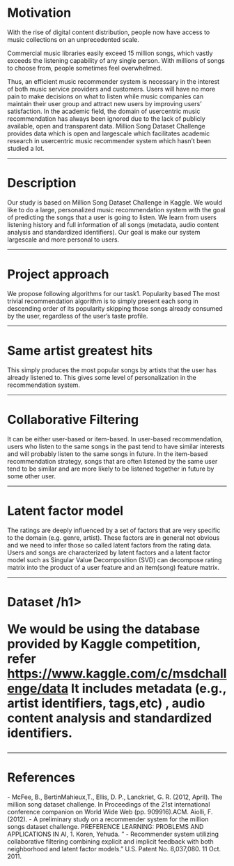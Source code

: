 # Motivation

<p>With the rise of digital content distribution, people now have access to music
collections on an unprecedented scale.</p>
<p>Commercial music libraries easily exceed
15 million songs, which vastly exceeds the listening capability of any single person. With millions of songs to choose from, people sometimes feel overwhelmed.</p>
Thus, an efficient music recommender system is necessary in the interest of both
music service providers and customers. Users will have no more pain to make
decisions on what to listen while music companies can maintain their user group
and attract new users by improving users’ satisfaction.
In the academic field, the domain of usercentric music recommendation has
always been ignored due to the lack of publicly available, open and transparent
data. Million Song Dataset Challenge provides data which is open and largescale
which facilitates academic research in usercentric music recommender system
which hasn’t been studied a lot.

---

<h1> Description</h1>

Our study is based on Million Song Dataset Challenge in Kaggle. We would
like to do a large, personalized music recommendation system with the goal of
predicting the songs that a user is going to listen. We learn from users listening
history and full information of all songs (metadata, audio content analysis and
standardized identifiers). Our goal is make our system largescale and more
personal to users.

---

<h1> Project approach </h1>
We propose following algorithms for our task1. Popularity based
The most trivial recommendation algorithm is to simply present each song
in descending order of its popularity skipping those songs already consumed by the user, regardless of the user’s taste profile.

---

<h1> Same artist greatest hits </h1>

This simply produces the most popular songs by artists that the user
has already listened to. This gives some level of personalization in the
recommendation system.

---

<h1> Collaborative Filtering </h1>

It can be either user-based or item-based. In user-based recommendation,
users who listen to the same songs in the past tend to have similar interests
and will probably listen to the same songs in future. In the item-based
recommendation strategy, songs that are often listened by the same user
tend to be similar and are more likely to be listened together in future by
some other user.

---

<h1> Latent factor model </h1>

The ratings are deeply influenced by a set of factors that are very specific
to the domain (e.g. genre, artist). These factors are in general not obvious
and we need to infer those so called latent factors from the rating data.
Users and songs are characterized by latent factors and a latent factor
model such as Singular Value Decomposition (SVD) can decompose rating
matrix into the product of a user feature and an item(song) feature matrix.

---

<h1> Dataset /h1>

We would be using the database provided by Kaggle competition, refer
https://www.kaggle.com/c/msdchallenge/data
It includes metadata (e.g., artist identifiers, tags,etc) , audio content analysis
and standardized identifiers.

---

<h1> References </h1>
- McFee, B., BertinMahieux,T., Ellis, D. P., Lanckriet, G. R. (2012, April). The
million song dataset challenge. In Proceedings of the 21st international conference companion on World Wide Web (pp. 909916).ACM.
Aiolli, F. (2012).
- A preliminary study on a recommender system for the million
songs dataset challenge. PREFERENCE LEARNING: PROBLEMS AND APPLICATIONS IN AI, 1.
Koren, Yehuda. ”
- Recommender system utilizing collaborative filtering combining explicit and implicit feedback with both neighborhood and latent factor
models.” U.S. Patent No. 8,037,080. 11 Oct. 2011.
